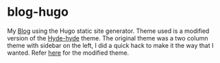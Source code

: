 # blog-hugo
My [Blog](sarathshyam.in) using the Hugo static site generator. Theme used is a modified version of the [Hyde-hyde](https://github.com/htr3n/hyde-hyde) theme. The original theme was a two column theme with sidebar on the left, I did a quick hack to make it the way that I wanted. Refer [here](https://github.com/sarathshyam/blog-hugo/tree/master/themes/hyde-hyde) for the modified theme.
